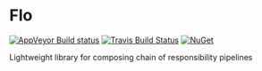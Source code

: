 # Flo

[![AppVeyor Build status](https://ci.appveyor.com/api/projects/status/bgqvqvydhh14gk2e?svg=true)](https://ci.appveyor.com/project/benfoster/flo) [![Travis Build Status](https://travis-ci.org/benfoster/Flo.svg?branch=master)](https://travis-ci.org/benfoster/Flo) [![NuGet](https://img.shields.io/nuget/v/Flo.svg)](https://www.nuget.org/packages/Flo)

Lightweight library for composing chain of responsibility pipelines
